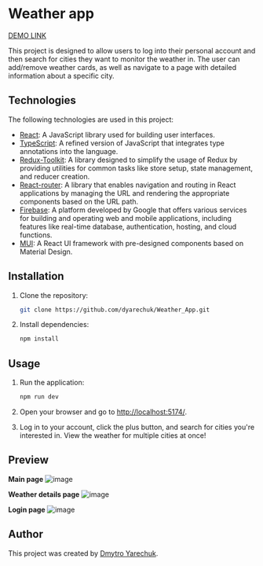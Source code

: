 # Weather app

[DEMO LINK](https://dyarechuk.github.io/Weather_App/)

This project is designed to allow users to log into their personal account and then search for cities they want to monitor the weather in. The user can add/remove weather cards, as well as navigate to a page with detailed information about a specific city.

## Technologies

The following technologies are used in this project:

- [React](https://react.dev/): A JavaScript library used for building user interfaces.
- [TypeScript](https://www.typescriptlang.org/): A refined version of JavaScript that integrates type annotations into the language.
- [Redux-Toolkit](https://redux-toolkit.js.org/): A library designed to simplify the usage of Redux by providing utilities for common tasks like store setup, state management, and reducer creation.
- [React-router](https://reactrouter.com/en/main): A library that enables navigation and routing in React applications by managing the URL and rendering the appropriate components based on the URL path.
- [Firebase](https://firebase.google.com/): A platform developed by Google that offers various services for building and operating web and mobile applications, including features like real-time database, authentication, hosting, and cloud functions.
- [MUI](https://mui.com/): A React UI framework with pre-designed components based on Material Design.

## Installation

1. Clone the repository:

    ```bash
    git clone https://github.com/dyarechuk/Weather_App.git
    ```

2. Install dependencies:

    ```bash
    npm install
    ```

## Usage

1. Run the application:

    ```bash
    npm run dev
    ```

2. Open your browser and go to [http://localhost:5174/](http://localhost:5174/).

3. Log in to your account, click the plus button, and search for cities you're interested in. View the weather for multiple cities at once!

## Preview
**Main page**
![image](https://github.com/dyarechuk/Weather_App/assets/65679054/b3f314ea-bbae-40dc-b113-cf878df14bd4)

**Weather details page**
![image](https://github.com/dyarechuk/Weather_App/assets/65679054/9de4e9ba-7440-40b4-a659-4a55ff4bdcc4)

**Login page**
![image](https://github.com/dyarechuk/Weather_App/assets/65679054/c7547cfe-2748-403f-9fa9-228ae85e226d)

## Author

This project was created by [Dmytro Yarechuk](https://github.com/Dyarechuk).
